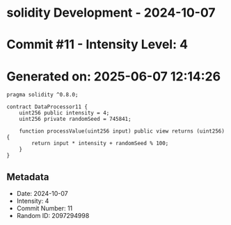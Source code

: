 ﻿# solidity Development - 2024-10-07
# Commit #11 - Intensity Level: 4
# Generated on: 2025-06-07 12:14:26
```solidity
pragma solidity ^0.8.0;

contract DataProcessor11 {
    uint256 public intensity = 4;
    uint256 private randomSeed = 745841;

    function processValue(uint256 input) public view returns (uint256) {
        return input * intensity + randomSeed % 100;
    }
}
```
## Metadata
- Date: 2024-10-07
- Intensity: 4
- Commit Number: 11
- Random ID: 2097294998
